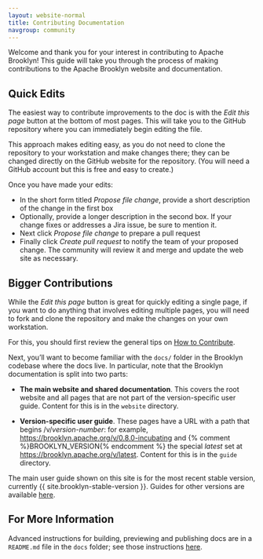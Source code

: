 ```yaml
---
layout: website-normal
title: Contributing Documentation
navgroup: community
---
```


Welcome and thank you for your interest in contributing to Apache Brooklyn! This guide will take you through the
process of making contributions to the Apache Brooklyn website and documentation.


Quick Edits
-----------

The easiest way to contribute improvements to the doc is with the *Edit this page* 
button at the bottom of most pages. This will take you to the GitHub repository where
you can immediately begin editing the file.

This approach makes editing easy, as you do not need to
clone the repository to your workstation and make changes there; they can be
changed directly on the GitHub website for the repository.
(You will need a GitHub account but this is free and easy to create.)

Once you have made your edits:

* In the short form titled *Propose file change*,
  provide a short description of the change in the first box
* Optionally, provide a longer description in the second box. 
  If your change fixes or addresses a Jira issue, be sure to mention it.
* Next click *Propose file change* to prepare a pull request
* Finally click *Create pull request* to notify the team of your proposed change.
  The community will review it and merge and update the web site as necessary.


Bigger Contributions
--------------------

While the *Edit this page* button is great for quickly editing a single page, if
you want to do anything that involves editing multiple pages, you will need to
fork and clone the repository and make the changes on your own workstation.

For this, you should first review the general tips on [How to Contribute](../developers/how-to-contribute.html).

Next, you’ll want to become familiar with the `docs/` folder in the Brooklyn codebase where the docs live.
In particular, note that the Brooklyn documentation is split into two parts:

- **The main website and shared documentation**. This covers the root website
  and all pages that are not part of the version-specific user guide.
  Content for this is in the `website` directory.
  
- **Version-specific user guide**. These pages have a URL with a path that
  begins /v/*version-number*: for example,
  https://brooklyn.apache.org/v/0.8.0-incubating and {% comment %}BROOKLYN_VERSION{% endcomment %}
  the special *latest* set at https://brooklyn.apache.org/v/latest. Content for this is in the `guide` directory.

The main user guide shown on this site is for the most recent stable version,
currently {{ site.brooklyn-stable-version }}.
Guides for other versions are available [here](../meta/versions.html).


For More Information
--------------------

Advanced instructions for building, previewing and publishing docs are in a `README.md` file
in the `docs` folder; see those instructions
[here](https://github.com/apache/incubator-brooklyn/tree/master/docs/README.md).
